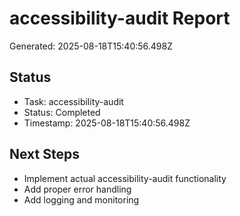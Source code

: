 # accessibility-audit Report

Generated: 2025-08-18T15:40:56.498Z

## Status
- Task: accessibility-audit
- Status: Completed
- Timestamp: 2025-08-18T15:40:56.498Z

## Next Steps
- Implement actual accessibility-audit functionality
- Add proper error handling
- Add logging and monitoring
